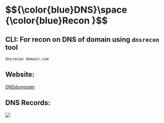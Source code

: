<h1>$${\color{blue}DNS}\space {\color{blue}Recon }$$</h1>


## CLI: For recon on DNS of domain using ```dnsrecon``` tool

```
dnsrecon domain.com
```

## Website:

[DNSdumpster](https://dnsdumpster.com/)


## DNS Records:
<img src="https://github.com/4bo4yman/Web-Application-Penetration-Testing/assets/156849852/75a15fd5-cc19-496e-b74a-f4cf2f3c7bd4">
